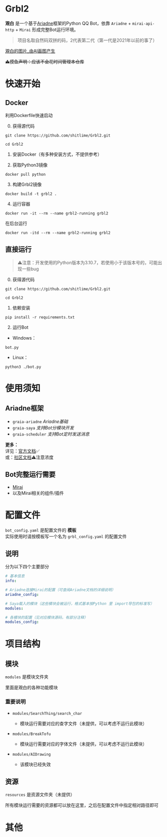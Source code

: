 # Grbl2

**覌白** 是一个基于[Ariadne](https://github.com/GraiaProject/Ariadne)框架的Python QQ Bot，依靠 `Ariadne` + `mirai-api-http` + `Mirai` 形成完整Bot运行环境。

> 项目名取自然码双拼的码，2代表第二代（第一代是2021年以前的事了）


[覌白的图片_由AI画图产生](头像v2.png)  


~~⚠️摸鱼声明：应该不会花时间管理本仓库~~


# 快速开始

## Docker

利用Dockerfile快速启动

0. 获得源代码
```shell
git clone https://github.com/shitlime/Grbl2.git

cd Grbl2
```

1. 安装Docker（有多种安装方式，不提供参考）

2. 获取Python3镜像
```
docker pull python
```

3. 构建Grbl2镜像
```
docker build -t grbl2 .
```

4. 运行容器
```
docker run -it --rm --name grbl2-running grbl2
```
在后台运行
```
docker run -itd --rm --name grbl2-running grbl2
```


## 直接运行

> ⚠️注意：开发使用的Python版本为3.10.7，若使用小于该版本号的，可能出现一些bug


0. 获得源代码
```shell
git clone https://github.com/shitlime/Grbl2.git

cd Grbl2
```

1. 依赖安装
```shell
pip install -r requirements.txt
```


2. 运行Bot

* Windows：
```shell
bot.py
```

* Linux：
```shell
python3 ./bot.py
```


# 使用须知

## Ariadne框架

+ `graia-ariadne` *Ariadne基础*
+ `graia-saya` *支持Bot分模块开发*
+ `graia-scheduler` *支持Bot定时发送消息*


**更多：**  
详见：[官方文档](https://graia.readthedocs.io/ariadne/)✅  
或：[社区文档](https://graiax.cn/)⚠️注意浓度  


## Bot完整运行需要

+ [Mirai](https://github.com/mamoe/mirai)
+ 以及Mirai相关的组件/插件


# 配置文件
`bot_config.yaml` 是配置文件的 **模板**  
实际使用时请按模板写一个名为 `grbl_config.yaml` 的配置文件  

## 说明
分为以下四个主要部分
```yaml
# 基本信息
info:

# Ariadne连接Mirai的配置（可查阅Ariadne文档的详细说明）
ariadne_config:

# Saya载入的模块（这些模块会被运行，格式基本按Python 里 import导包的标准写）
modules:

# 各模块的配置（见对应模块源码，有部分注释）
modules_config:
```


# 项目结构

## 模块
`modules` 是模块文件夹

里面是覌白的各种功能模块

### 重要说明
+ `modules/SearchThing/search_char`
    - 模块运行需要对应的查字文件（未提供，可以考虑不运行此模块）

+ `modules/BreakTofu`
    - 模块运行需要对应的字体文件（未提供，可以考虑不运行此模块）

+ `modules/AIDrawing`
    - 该模块已经失效


## 资源
`resources` 是资源文件夹（未提供）

所有模块运行需要的资源都可以放在这里，之后在配置文件中指定相对路径即可


# 其他